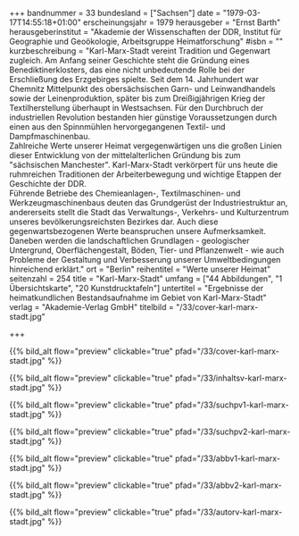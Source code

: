 +++
bandnummer = 33
bundesland = ["Sachsen"]
date = "1979-03-17T14:55:18+01:00"
erscheinungsjahr = 1979
herausgeber = "Ernst Barth"
herausgeberinstitut = "Akademie der Wissenschaften der DDR, Institut für Geographie und Geoökologie, Arbeitsgruppe Heimatforschung"
#isbn = ""
kurzbeschreibung = "Karl-Marx-Stadt vereint Tradition und Gegenwart zugleich. Am Anfang seiner Geschichte steht die Gründung eines Benediktinerklosters, das eine nicht unbedeutende Rolle bei der Erschließung des Erzgebirges spielte. Seit dem 14. Jahrhundert war Chemnitz Mittelpunkt des obersächsischen Garn- und Leinwandhandels sowie der Leinenproduktion, später bis zum Dreißigjährigen Krieg der Textilherstellung überhaupt in Westsachsen. Für den Durchbruch der industriellen Revolution bestanden hier günstige Voraussetzungen durch einen aus den Spinnmühlen hervorgegangenen Textil- und Dampfmaschinenbau. <br> Zahlreiche Werte unserer Heimat vergegenwärtigen uns die großen Linien dieser Entwicklung von der mittelalterlichen Gründung bis zum \"sächsischen Manchester\". Karl-Marx-Stadt verkörpert für uns heute die ruhmreichen Traditionen der Arbeiterbewegung und wichtige Etappen der Geschichte der DDR.  <br> Führende Betriebe des Chemieanlagen-, Textilmaschinen- und Werkzeugmaschinenbaus deuten das Grundgerüst der Industriestruktur an, andererseits stellt die Stadt das Verwaltungs-, Verkehrs- und Kulturzentrum unseres bevölkerungsreichsten Bezirkes dar. Auch diese gegenwartsbezogenen Werte beanspruchen unsere Aufmerksamkeit. Daneben werden die landschaftlichen Grundlagen - geologischer Untergrund, Oberflächengestalt, Böden, Tier- und Pflanzenwelt - wie auch Probleme der Gestaltung und Verbesserung unserer Umweltbedingungen hinreichend erklärt."
ort = "Berlin"
reihentitel = "Werte unserer Heimat"
seitenzahl = 254
title = "Karl-Marx-Stadt"
umfang = ["44 Abbildungen", "1 Übersichtskarte", "20 Kunstdrucktafeln"]
untertitel = "Ergebnisse der heimatkundlichen Bestandsaufnahme im Gebiet von Karl-Marx-Stadt"
verlag = "Akademie-Verlag GmbH"
titelbild = "/33/cover-karl-marx-stadt.jpg"

+++

{{% bild_alt flow="preview" clickable="true" pfad="/33/cover-karl-marx-stadt.jpg"   %}}

{{% bild_alt flow="preview" clickable="true" pfad="/33/inhaltsv-karl-marx-stadt.jpg"   %}}

{{% bild_alt flow="preview" clickable="true" pfad="/33/suchpv1-karl-marx-stadt.jpg"   %}}

{{% bild_alt flow="preview" clickable="true" pfad="/33/suchpv2-karl-marx-stadt.jpg"   %}}

{{% bild_alt flow="preview" clickable="true" pfad="/33/abbv1-karl-marx-stadt.jpg"   %}}

{{% bild_alt flow="preview" clickable="true" pfad="/33/abbv2-karl-marx-stadt.jpg"   %}}

{{% bild_alt flow="preview" clickable="true" pfad="/33/autorv-karl-marx-stadt.jpg"   %}}

